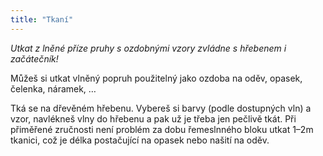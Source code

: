 ```yaml
---
title: "Tkaní"
---
```

*Utkat z lněné příze pruhy s ozdobnými vzory zvládne s hřebenem i začátečník!*

Můžeš si utkat vlněný popruh použitelný jako ozdoba na oděv, opasek, čelenka, náramek, &hellip;

Tká se na dřevěném hřebenu. Vybereš si barvy (podle dostupných vln) a vzor, navlékneš vlny do hřebenu
a pak už je třeba jen pečlivě tkát. Při přiměřené zručnosti není problém za dobu řemeslnného bloku
utkat 1&ndash;2m tkanici, což je délka postačující na opasek nebo našití na oděv.
